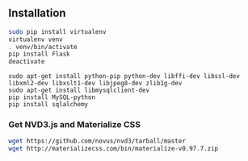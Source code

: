 ## Installation

```bash
sudo pip install virtualenv
virtualenv venv
. venv/bin/activate
pip install Flask
deactivate
```

```
sudo apt-get install python-pip python-dev libffi-dev libssl-dev libxml2-dev libxslt1-dev libjpeg8-dev zlib1g-dev
sudo apt-get install libmysqlclient-dev
pip install MySQL-python
pip install sqlalchemy
```


### Get NVD3.js and Materialize CSS
```bash
wget https://github.com/novus/nvd3/tarball/master
wget http://materializecss.com/bin/materialize-v0.97.7.zip
```
